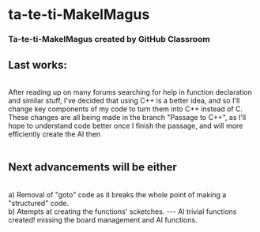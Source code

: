 # ta-te-ti-MakelMagus

<h3>Ta-te-ti-MakelMagus created by GitHub Classroom</h3>

<h2>Last works:</h2>
  <p>
  <br>
  After reading up on many forums searching for help in function declaration and similar stuff, I've decided that using C++ is a better idea, and so I'll change key components of my code to turn them into C++ instead of C. <br>
  These changes are all being made in the branch "Passage to C++", as I'll hope to understand code better once I finish the passage, and will more efficiently create the AI then <br><br>
  </p>
<h2>Next advancements will be either</h2>
  <p>
    <br>
    a) Removal of "goto" code as it breaks the whole point of making a "structured" code. <br>
    b) Atempts at creating the functions' scketches. --- Al trivial functions created! missing the board management and AI functions.
  </p>
